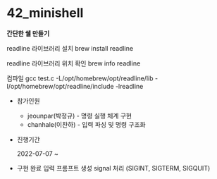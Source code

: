 # 42_minishell

**간단한 쉘 만들기**

readline 라이브러리 설치
brew install readline

readline 라이브러리 위치 확인
brew info readline

컴파일
gcc test.c -L/opt/homebrew/opt/readline/lib -I/opt/homebrew/opt/readline/include -lreadline

-   참가인원

    -   jeounpar(박정규) - 명령 실행 체계 구현<br>
    -   chanhale(이찬하) - 입력 파싱 및 명령 구조화

-   진행기간

    2022-07-07 ~

-   구현 완료
    입력 프롬프트 생성
    signal 처리 (SIGINT, SIGTERM, SIGQUIT)
